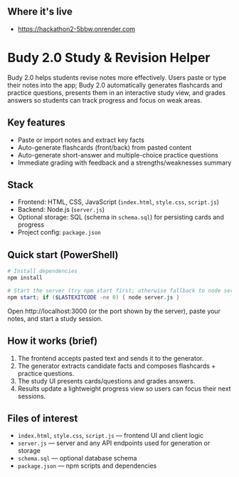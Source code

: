 ﻿## Where it's live

- https://hackathon2-5bbw.onrender.com



# Budy 2.0  Study & Revision Helper

Budy 2.0 helps students revise notes more effectively. Users paste or type their notes into the app; Budy 2.0 automatically generates flashcards and practice questions, presents them in an interactive study view, and grades answers so students can track progress and focus on weak areas.

## Key features

- Paste or import notes and extract key facts
- Auto-generate flashcards (front/back) from pasted content
- Auto-generate short-answer and multiple-choice practice questions
- Immediate grading with feedback and a strengths/weaknesses summary




## Stack

- Frontend: HTML, CSS, JavaScript (`index.html`, `style.css`, `script.js`)
- Backend: Node.js (`server.js`)
- Optional storage: SQL (schema in `schema.sql`) for persisting cards and progress
- Project config: `package.json`

## Quick start (PowerShell)

```powershell
# Install dependencies
npm install

# Start the server (try npm start first; otherwise fallback to node server.js)
npm start; if ($LASTEXITCODE -ne 0) { node server.js }
```

Open http://localhost:3000 (or the port shown by the server), paste your notes, and start a study session.

## How it works (brief)

1. The frontend accepts pasted text and sends it to the generator.
2. The generator extracts candidate facts and composes flashcards + practice questions.
3. The study UI presents cards/questions and grades answers.
4. Results update a lightweight progress view so users can focus their next sessions.

## Files of interest

- `index.html`, `style.css`, `script.js` — frontend UI and client logic
- `server.js` — server and any API endpoints used for generation or storage
- `schema.sql` — optional database schema
- `package.json` — npm scripts and dependencies

